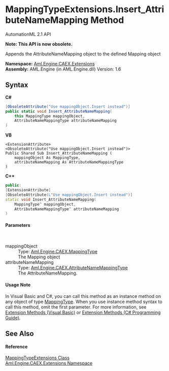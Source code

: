 # MappingTypeExtensions.Insert_AttributeNameMapping Method 
AutomationML 2.1 API 

**Note: This API is now obsolete.**

Appends the AttributeNameMapping object to the defined Mapping object

**Namespace:**&nbsp;<a href="N_Aml_Engine_CAEX_Extensions">Aml.Engine.CAEX.Extensions</a><br />**Assembly:**&nbsp;AML.Engine (in AML.Engine.dll) Version: 1.6

## Syntax

**C#**<br />
``` C#
[ObsoleteAttribute("Use mappingObject.Insert instead")]
public static void Insert_AttributeNameMapping(
	this MappingType mappingObject,
	AttributeNameMappingType attributeNameMapping
)
```

**VB**<br />
``` VB
<ExtensionAttribute>
<ObsoleteAttribute("Use mappingObject.Insert instead")>
Public Shared Sub Insert_AttributeNameMapping ( 
	mappingObject As MappingType,
	attributeNameMapping As AttributeNameMappingType
)
```

**C++**<br />
``` C++
public:
[ExtensionAttribute]
[ObsoleteAttribute(L"Use mappingObject.Insert instead")]
static void Insert_AttributeNameMapping(
	MappingType^ mappingObject, 
	AttributeNameMappingType^ attributeNameMapping
)
```


#### Parameters
&nbsp;<dl><dt>mappingObject</dt><dd>Type: <a href="T_Aml_Engine_CAEX_MappingType">Aml.Engine.CAEX.MappingType</a><br />The Mapping object</dd><dt>attributeNameMapping</dt><dd>Type: <a href="T_Aml_Engine_CAEX_AttributeNameMappingType">Aml.Engine.CAEX.AttributeNameMappingType</a><br />The AttributeNameMapping.</dd></dl>

#### Usage Note
In Visual Basic and C#, you can call this method as an instance method on any object of type <a href="T_Aml_Engine_CAEX_MappingType">MappingType</a>. When you use instance method syntax to call this method, omit the first parameter. For more information, see <a href="https://docs.microsoft.com/dotnet/visual-basic/programming-guide/language-features/procedures/extension-methods" target="_blank" rel="noopener noreferrer">Extension Methods (Visual Basic)</a> or <a href="https://docs.microsoft.com/dotnet/csharp/programming-guide/classes-and-structs/extension-methods" target="_blank" rel="noopener noreferrer">Extension Methods (C# Programming Guide)</a>.

## See Also


#### Reference
<a href="T_Aml_Engine_CAEX_Extensions_MappingTypeExtensions">MappingTypeExtensions Class</a><br /><a href="N_Aml_Engine_CAEX_Extensions">Aml.Engine.CAEX.Extensions Namespace</a><br />